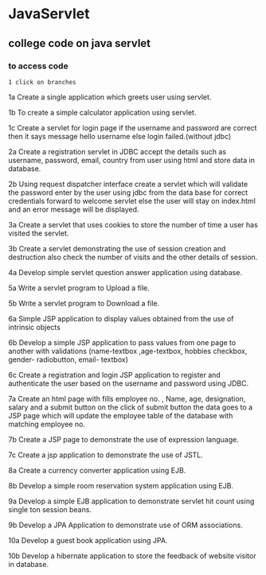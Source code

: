 # JavaServlet
## college code on java servlet
### to access code 
    1 click on branches
1a Create a single application which greets user using servlet.

1b To create a simple calculator application using servlet.

1c Create a servlet for login page if the username and password are correct then it says message hello username else login failed.(without jdbc)

2a Create a registration servlet in JDBC accept the details such as username, password, email, country from user using html and store data in database.

2b Using request dispatcher interface create a servlet which will validate the password enter by the user using jdbc from the data base for correct credentials forward to welcome servlet else the user will stay on index.html and an error message will be displayed.

3a Create a servlet that uses cookies to store the number of time a user has visited the servlet.

3b Create a servlet demonstrating the use of session creation and destruction also check the number of visits and the other details of session.

4a Develop simple servlet question answer application using database.

5a Write a servlet program to Upload a file.

5b Write a servlet program to Download a file.

6a Simple JSP application to display values obtained from the use of intrinsic objects

6b Develop a simple JSP application to pass values from one page to another with validations (name-textbox ,age-textbox, hobbies checkbox, gender- radiobutton, email- textbox)

6c Create a registration and login JSP application to register and authenticate the user based on the username and password using JDBC.

7a Create an html page with fills employee no. , Name, age, designation, salary and a submit button on the click of submit button the data goes to a JSP page which will update the employee table of the database with matching employee no.

7b Create a JSP page to demonstrate the use of expression language.

7c Create a jsp application to demonstrate the use of JSTL. 

8a Create a currency converter application using EJB.

8b Develop a simple room reservation system application using EJB.

9a Develop a simple EJB application to demonstrate servlet hit count using single ton session beans.

9b Develop a JPA Application to demonstrate use of ORM associations.  

10a Develop a guest book application using JPA.

10b Develop a hibernate application to store the feedback of website visitor in database.
